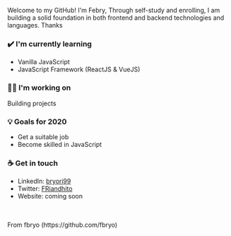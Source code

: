 Welcome to my GitHub! I'm Febry, Through self-study and enrolling, I am building a solid foundation in both frontend and backend technologies and languages.
Thanks

### ✔️ I'm currently learning
- Vanilla JavaScript
- JavaScript Framework (ReactJS & VueJS)

### 👩‍💻 I'm working on
Building projects

### 💡 Goals for 2020
- Get a suitable job
- Become skilled in JavaScript

### ☕ Get in touch
- LinkedIn: <a href = "https://www.linkedin.com/in/bryori99/">bryori99</a>
- Twitter: <a href = "https://twitter.com/FRiandhito">FRiandhito</a>
- Website: coming soon
<br>
<br>
From fbryo (https://github.com/fbryo)
